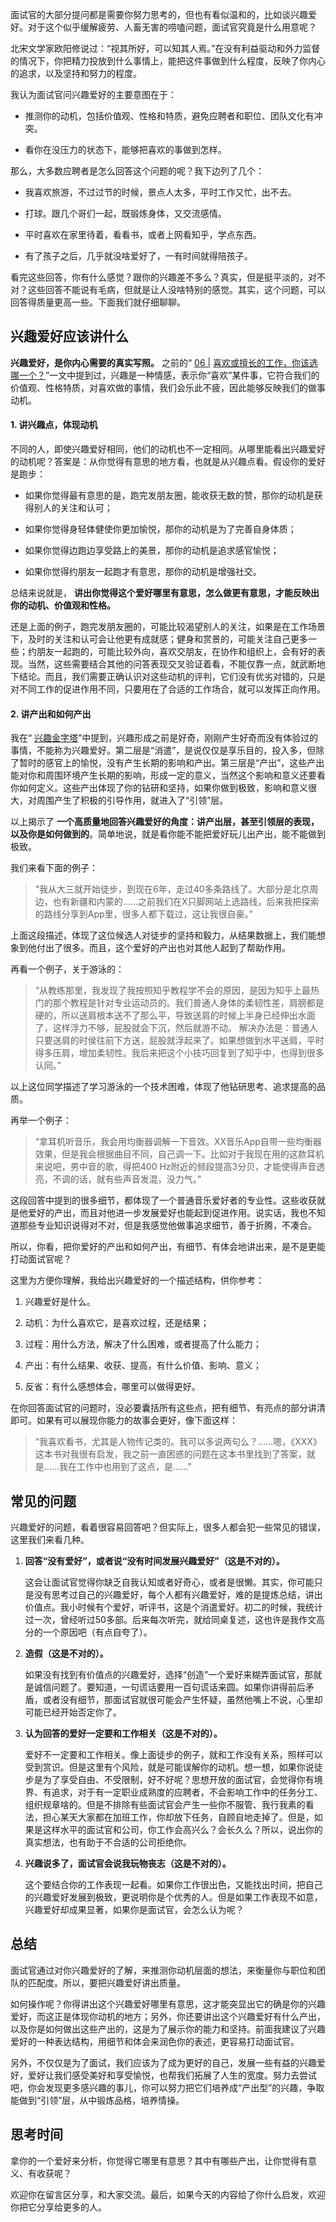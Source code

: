 面试官的大部分提问都是需要你努力思考的，但也有看似温和的，比如谈兴趣爱好。对于这个似乎缓解疲劳、人畜无害的唠嗑问题，面试官究竟是什么用意呢？

北宋文学家欧阳修说过：“视其所好，可以知其人焉。”在没有利益驱动和外力监督的情况下，你把精力投放到什么事情上，能把这件事做到什么程度，反映了你内心的追求，以及坚持和努力的程度。

我认为面试官问兴趣爱好的主要意图在于：

- 推测你的动机，包括价值观、性格和特质，避免应聘者和职位、团队文化有冲突。

- 看你在没压力的状态下，能够把喜欢的事做到怎样。


那么，大多数应聘者是怎么回答这个问题的呢？我下边列了几个：

- 我喜欢旅游，不过过节的时候，景点人太多，平时工作又忙，出不去。

- 打球。跟几个哥们一起，既锻炼身体，又交流感情。

- 平时喜欢在家里待着，看看书，或者上网看知乎，学点东西。

- 有了孩子之后，几乎就没啥爱好了，一有时间就得陪孩子。


看完这些回答，你有什么感觉？跟你的兴趣差不多么？真实，但是挺平淡的，对不对？这些回答不能说有毛病，但就是让人没啥特别的感觉。其实，这个问题，可以回答得质量更高一些。下面我们就仔细聊聊。

## 兴趣爱好应该讲什么

**兴趣爱好，是你内心需要的真实写照。** 之前的“ [06 \|](https://time.geekbang.org/column/article/81078) [喜欢或擅长的工作，你该选哪一个？](https://time.geekbang.org/column/article/81078)”一文中提到过，兴趣是一种情感，表示你“喜欢”某件事，它符合我们的价值观、性格特质，对喜欢做的事情，我们会乐此不疲，因此能够反映我们的做事动机。

#### 1\. 讲兴趣点，体现动机

不同的人，即使兴趣爱好相同，他们的动机也不一定相同。从哪里能看出兴趣爱好的动机呢？答案是：从你觉得有意思的地方看，也就是从兴趣点看。假设你的爱好是跑步：

- 如果你觉得最有意思的是，跑完发朋友圈，能收获无数的赞，那你的动机是获得别人的关注和认可；

- 如果你觉得身轻体健使你更加愉悦，那你的动机是为了完善自身体质；

- 如果你觉得边跑边享受路上的美景，那你的动机是追求感官愉悦；

- 如果你觉得约朋友一起跑才有意思，那你的动机是增强社交。


总结来说就是， **讲出你觉得这个爱好哪里有意思，怎么做更有意思，才能反映出你的动机、价值观和性格。**

还是上面的例子，跑完发朋友圈的，可能比较渴望别人的关注，如果是在工作场景下，及时的关注和认可会让他更有成就感；健身和赏景的，可能关注自己更多一些；约朋友一起跑的，可能比较外向，喜欢交朋友，在协作和组织上，会有好的表现。当然，这些需要结合其他的问答表现交叉验证着看，不能仅靠一点，就武断地下结论。而且，我们需要正确认识对这些动机的评判，它们没有优劣对错的，只是对不同工作的促进作用不同，只要用在了合适的工作场合，就可以发挥正向作用。

#### 2\. 讲产出和如何产出

我在“ [兴趣金字塔](https://time.geekbang.org/column/article/81078)”中提到，兴趣形成之前是好奇，刚刚产生好奇而没有体验过的事情，不能称为兴趣爱好。第二层是“消遣”，是说仅仅是享乐目的，投入多，但除了暂时的感官上的愉悦，没有产生长期的影响和产出。第三层是“产出”，这些产出能对你和周围环境产生长期的影响，形成一定的意义，当然这个影响和意义还要看你如何定义。这些产出体现了你的钻研和坚持，如果你做到极致，影响和意义很大，对周围产生了积极的引导作用，就进入了“引领”层。

以上揭示了 **一个高质量地回答兴趣爱好的角度：讲产出层，甚至引领层的表现，以及你是如何做到的**。简单地说，就是看你能不能把爱好玩儿出产出，能不能做到极致。

我们来看下面的例子：

> “我从大三就开始徒步，到现在6年，走过40多条路线了。大部分是北京周边，也有新疆和内蒙的……之前我们在X只脚网站上选路线，后来我把探索的路线分享到App里，很多人都下载过，这让我很自豪。”

上面这段描述，体现了这位候选人对徒步的坚持和毅力，从结果数据上，我们能想象到他付出了很多。而且，这个爱好的产出也对其他人起到了帮助作用。

再看一个例子，关于游泳的：

> “从教练那里，我发现了我按照知乎教程学不会的原因，是因为知乎上最热门的那个教程是针对专业运动员的。我们普通人身体的柔韧性差，肩膀都是硬的，所以送肩根本送不了那么平，导致送肩的时候上半身已经伸出水面了，这样浮力不够，屁股就会下沉，然后就游不动。 解决办法是：普通人只要送肩的时侯往前下方送，屁股就浮起来了。如果想做到水平送肩，平时得多压肩，增加柔韧性。我后来把这个小技巧回复到了知乎中，也得到很多认同。”

以上这位同学描述了学习游泳的一个技术困难，体现了他钻研思考、追求提高的品质。

再举一个例子：

> “拿耳机听音乐，我会用均衡器调解一下音效。XX音乐App自带一些均衡器效果，但是我会根据曲目不同，自己调一下。比如对于我现在用的这款耳机来说吧，男中音的歌，得把400 Hz附近的频段提高3分贝，才能使得声音透亮，不调的话，就有些声音发混，没力气。”

这段回答中提到的很多细节，都体现了一个普通音乐爱好者的专业性。这些收获就是他爱好的产出，而且对他进一步发展爱好也能起到促进作用。说实话，我也不知道那些专业知识说得对不对，但是我感觉他做事追求细节，善于折腾，不凑合。

所以，你看，把你爱好的产出和如何产出，有细节、有体会地讲出来，是不是更能打动面试官呢？

这里为方便你理解，我给出兴趣爱好的一个描述结构，供你参考：

1. 兴趣爱好是什么。

2. 动机：为什么喜欢它，是喜欢过程，还是结果；

3. 过程：用什么方法，解决了什么困难，或者提高了什么能力；

4. 产出：有什么结果、收获、提高，有什么价值、影响、意义；

5. 反省：有什么感想体会，哪里可以做得更好。


在你回答面试官的问题时，没必要囊括所有这些点，把有细节、有亮点的部分讲清即可。如果有可以展现你能力的故事会更好，像下面这样：

> “我喜欢看书，尤其是人物传记类的。我可以多说两句么？……嗯，《XXX》这本书对我很有启发，我之前一直困惑的问题在这本书里找到了答案，就是……我在工作中也用到了这点，是……”

## 常见的问题

兴趣爱好的问题，看着很容易回答吧？但实际上，很多人都会犯一些常见的错误，这里我们来看几种。

1. **回答“没有爱好”，或者说“没有时间发展兴趣爱好”（这是不对的）。**


   这会让面试官觉得你缺乏自我认知或者好奇心，或者是很懒。其实，你可能只是没有思考过自己的兴趣爱好，每个人都有兴趣爱好，难的是提炼总结，讲出价值点。我小时候有个爱好，听评书，这是个消遣爱好。初二的时候，我统计过一次，曾经听过50多部。后来每次听完，就给同桌复述，这也许是我作文高分的一个原因吧（有点自夸了）。

2. **造假（这是不对的）。**


   如果没有找到有价值点的兴趣爱好，选择“创造”一个爱好来糊弄面试官，那就是诚信问题了。要知道，一句谎话要用一百句谎话来圆。如果你讲得前后矛盾，或者没有细节，那面试官就很可能会产生怀疑，虽然他嘴上不说，心里却可能已经开始否定你了。

3. **认为回答的爱好一定要和工作相关（这是不对的）。**


   爱好不一定要和工作相关。像上面徒步的例子，就和工作没有关系，照样可以受到赏识。但是这里有个风险，就是可能误解你的动机。想一想，如果你说徒步是为了享受自由、不受限制，好不好呢？思想开放的面试官，会觉得你有境界、有追求，对于有一定职业成熟度的应聘者，不会影响工作中的任务分工、组织规章啥的。但是不排除有些面试官会产生一些你不服管、我行我素的看法，担心某天大家都在加班工作，你却放下任务，自顾自地走掉了。但是，如果是这样水平的面试官和公司，你工作会高兴么？会长久么？所以，说出你的真实想法，也有助于不合适的公司拒绝你。

4. **兴趣说多了，面试官会说我玩物丧志（这是不对的）。**


   这个要结合你的工作表现一起看。如果你工作很出色，又能找出时间，把自己的兴趣爱好发展到极致，更说明你是个优秀的人。但是如果工作表现不如意，兴趣爱好却成果显著，如果你是面试官，会怎么认为呢？


## 总结

面试官通过对你兴趣爱好的了解，来推测你动机层面的想法，来衡量你与职位和团队的匹配度。所以，要把兴趣爱好讲出质量。

如何操作呢？你得讲出这个兴趣爱好哪里有意思，这才能突显出它的确是你的兴趣爱好，而这正是体现你动机的地方；另外，你还要讲出这个兴趣爱好有什么产出，以及你是如何做出这些产出的，这是为了展示你的能力和坚持。前面我建议了兴趣爱好的一种表达结构，用细节和体会来润色你的表述，更容易打动面试官。

另外，不仅仅是为了面试，我们应该为了成为更好的自己，发展一些有益的兴趣爱好，爱好让我们感受美好和享受愉悦，也帮我们拓展了人生的宽度。努力去尝试吧，你会发现更多感兴趣的事儿，你可以努力把它们培养成“产出型”的兴趣，争取能做到“引领”层，从中锻炼品格，培养情操。

## 思考时间

拿你的一个爱好来分析，你觉得它哪里有意思？其中有哪些产出，让你觉得有意义、有收获呢？

欢迎你在留言区分享，和大家交流。最后，如果今天的内容给了你什么启发，欢迎你把它分享给更多的人。